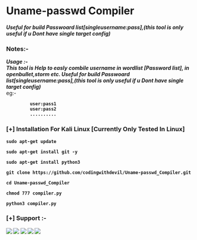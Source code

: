 # Uname-passwd Compiler
***Useful for build Passwoard list[singleusername:pass],(this tool is only useful if u Dont have single target config)***


### Notes:- 
***Usage :- <br>
        This tool is Help to easly combile username in wordlist [Password list], in openbullet,storm etc.
        Useful for build Passwoard list[singleusername:pass],(this tool is only useful if u Dont have single target config)***
        <br>
        eg:-<b>
        
             user:pass1
             user:pass2
             ..........
             
### [+] Installation For Kali Linux [Currently Only Tested In Linux]

```sudo apt-get update ```

```sudo apt-get install git -y```

```sudo apt-get install python3```

```git clone https://github.com/codingwithdevil/Uname-passwd_Compiler.git```

```cd Uname-passwd_Compiler```

```chmod 777 compiler.py```

```python3 compiler.py```


### [+] Support :-

<a href="https://t.me/https://t.me/CodingWithDevil_yt"><img src="https://img.shields.io/badge/telegram-D14836?color=2CA5E0&style=for-the-badge&logo=telegram&logoColor=white"></a>
<a href="https://www.instagram.com/codingwithdevil"><img src="https://img.shields.io/badge/instagram-%23E4405F.svg?&style=for-the-badge&logo=instagram&logoColor=white"></a>
<a href="https://www.youtube.com/c/codingwithdevil"><img src="https://img.shields.io/youtube/channel/subscribers/UCnKlznTEohj_PCw9cuxy8Zg?style=social"></a>
<a href="https://t.me/CodingWithDevil"><img src="https://img.shields.io/badge/Telegram-Group-blue"></a>
<a href="https://t.me/Codingwithdevil_group_chat"><img src="https://img.shields.io/badge/Telegram-Group%20Chat-blue"></a>

<br>

